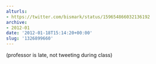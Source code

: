 ```yaml
---
alturls:
- https://twitter.com/bismark/status/159654866032136192
archive:
- 2012-01
date: '2012-01-18T15:14:20+00:00'
slug: '1326899660'
---
```


(professor is late, not tweeting during class)

